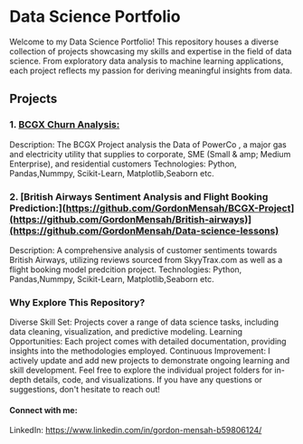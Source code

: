 # Data Science Portfolio

Welcome to my Data Science Portfolio! This repository houses a diverse collection of projects showcasing my skills and expertise in the field of data science. From exploratory data analysis to machine learning applications, each project reflects my passion for deriving meaningful insights from data.

## Projects

### 1. [BCGX Churn Analysis:](https://github.com/GordonMensah/BCGX-Project)
Description: The BCGX Project analysis the Data of PowerCo , a major gas and electricity utility that supplies to corporate, SME (Small & amp; Medium Enterprise), and residential customers
Technologies: Python, Pandas,Nummpy, Scikit-Learn, Matplotlib,Seaborn etc.

### 2. [British Airways Sentiment Analysis and Flight Booking Prediction:](https://github.com/GordonMensah/BCGX-Project](https://github.com/GordonMensah/British-airways)](https://github.com/GordonMensah/Data-science-lessons)
Description: A comprehensive analysis of customer sentiments towards British Airways, utilizing reviews sourced from SkyyTrax.com as well as a flight booking model predcition project.
Technologies: Python, Pandas,Nummpy, Scikit-Learn, Matplotlib,Seaborn etc.
[](image)

### Why Explore This Repository?

Diverse Skill Set: Projects cover a range of data science tasks, including data cleaning, visualization, and predictive modeling.
Learning Opportunities: Each project comes with detailed documentation, providing insights into the methodologies employed.
Continuous Improvement: I actively update and add new projects to demonstrate ongoing learning and skill development.
Feel free to explore the individual project folders for in-depth details, code, and visualizations. If you have any questions or suggestions, don't hesitate to reach out!

#### Connect with me:

LinkedIn: https://www.linkedin.com/in/gordon-mensah-b59806124/
